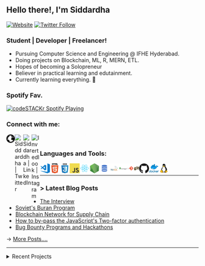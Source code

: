## Hello there!, I'm Siddardha

[![Website](https://img.shields.io/website?label=TwentiesThoughts.com&style=for-the-badge&url=https%3A%2F%2Ftwentiesthoughts.com)](https://twentiesthoughts.com)
[![Twitter Follow](https://img.shields.io/twitter/follow/Sidddardha?color=1DA1F2&logo=twitter&style=for-the-badge)](https://twitter.com/intent/follow?original_referer=https%3A%2F%2Fgithub.com%2FSiddardha21&screen_name=Siddardha)

### Student | Developer | Freelancer!

-  Pursuing Computer Science and Engineering @ IFHE Hyderabad.
-  Doing projects on Blockchain, ML, R, MERN, ETL.
-  Hopes of becoming a Solopreneur
-  Believer in practical learning and edutainment.
-  Currently learning everything. 🤣

### Spotify Fav.

[<img src="https://now-playing-codestackr.vercel.app/api/spotify-playing" alt="codeSTACKr Spotify Playing" width="350" />](https://open.spotify.com/track/1jbLkcfE9VrWI3wCZaZU61?si=0SLRKlWBTp6Xb1xhmYIlqg) 

### Connect with me:

[<img align="left" alt="TwentiesThoughts.com" width="22px" src="https://raw.githubusercontent.com/iconic/open-iconic/master/svg/globe.svg" />][website]
[<img align="left" alt="Sidddardha | Twitter" width="22px" src="https://cdn.jsdelivr.net/npm/simple-icons@v3/icons/twitter.svg" />][twitter]
[<img align="left" alt="Siddardha | LinkedIn" width="22px" src="https://cdn.jsdelivr.net/npm/simple-icons@v3/icons/linkedin.svg" />][linkedin]
[<img align="left" alt="Invertedlook | Instagram" width="22px" src="https://cdn.jsdelivr.net/npm/simple-icons@v3/icons/instagram.svg" />][instagram]

<br />

### Languages and Tools:

<img align="left" alt="Visual Studio Code" width="26px" src="https://raw.githubusercontent.com/github/explore/80688e429a7d4ef2fca1e82350fe8e3517d3494d/topics/visual-studio-code/visual-studio-code.png" />
<img align="left" alt="HTML5" width="26px" src="https://raw.githubusercontent.com/github/explore/80688e429a7d4ef2fca1e82350fe8e3517d3494d/topics/html/html.png" />
<img align="left" alt="CSS3" width="26px" src="https://raw.githubusercontent.com/github/explore/80688e429a7d4ef2fca1e82350fe8e3517d3494d/topics/css/css.png" />
<img align="left" alt="JavaScript" width="26px" src="https://raw.githubusercontent.com/github/explore/80688e429a7d4ef2fca1e82350fe8e3517d3494d/topics/javascript/javascript.png" />
<img align="left" alt="React" width="26px" src="https://raw.githubusercontent.com/github/explore/80688e429a7d4ef2fca1e82350fe8e3517d3494d/topics/react/react.png" />
<img align="left" alt="Node.js" width="26px" src="https://raw.githubusercontent.com/github/explore/80688e429a7d4ef2fca1e82350fe8e3517d3494d/topics/nodejs/nodejs.png" />
<img align="left" alt="SQL" width="26px" src="https://raw.githubusercontent.com/github/explore/80688e429a7d4ef2fca1e82350fe8e3517d3494d/topics/sql/sql.png" />
<img align="left" alt="MySQL" width="26px" src="https://raw.githubusercontent.com/github/explore/80688e429a7d4ef2fca1e82350fe8e3517d3494d/topics/mysql/mysql.png" />
<img align="left" alt="MongoDB" width="26px" src="https://raw.githubusercontent.com/github/explore/80688e429a7d4ef2fca1e82350fe8e3517d3494d/topics/mongodb/mongodb.png" />
<img align="left" alt="Git" width="26px" src="https://raw.githubusercontent.com/github/explore/80688e429a7d4ef2fca1e82350fe8e3517d3494d/topics/git/git.png" />
<img align="left" alt="GitHub" width="26px" src="https://raw.githubusercontent.com/github/explore/78df643247d429f6cc873026c0622819ad797942/topics/github/github.png" />
<img align="left" alt="Terminal" width="26px" src="https://raw.githubusercontent.com/github/explore/80688e429a7d4ef2fca1e82350fe8e3517d3494d/topics/docker/docker.png" />
<img align="left" alt="Terminal" width="26px" src="https://raw.githubusercontent.com/github/explore/80688e429a7d4ef2fca1e82350fe8e3517d3494d/topics/linux/linux.png" />

<br />

---

### > Latest Blog Posts

<!-- BLOG-POST-LIST:START -->
- [The Interview](https://www.twentiesthoughts.com/post/the-interview)
- [Soviet's Buran Program](https://www.twentiesthoughts.com/post/the-soviet-s-buran-program)
- [Blockchain Network for Supply Chain](https://www.twentiesthoughts.com/post/blockchain-network-for-supply-chain)
- [How to by-pass the JavaScript's Two-factor authentication](https://www.twentiesthoughts.com/post/can-you-bypass-the-javascript-s-two-factor-authentication)
- [Bug Bounty Programs and Hackathons](https://www.twentiesthoughts.com/post/bug-bounty-programs-hackathons)
<!-- BLOG-POST-LIST:END -->

-> [More Posts....](https://www.twentiesthoughts.com/)

---

<details>
  <summary>Recent Projects</summary>
  
<!--START_SECTION:activity-->
1. Online Shopping Website with two payment gateways (in progress....) 
2. Built a Table Reservation Website with Bootstrap 4.
3. ETL with Talend, Informatica, and Pentaho (in progress....)
4. Created a custom Token (LSToken) & a Voting Decentralized Application (working on the front end).
5. IOT Blockchain Network for Supply Chain. 
6. Watson Assistant (in progress....)
<!--END_SECTION:activity-->

</details>



[website]: https://www.twentiesthoughts.com/
[twitter]: https://twitter.com/Sidddardha
[instagram]: https://www.instagram.com/invertedlook/
[linkedin]: https://www.linkedin.com/in/sidddardha/
